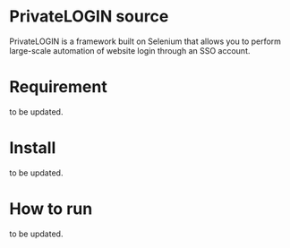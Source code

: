 # PrivateLOGIN source

PrivateLOGIN is a framework built on Selenium that allows you to perform large-scale automation of website login through an SSO account.

# Requirement

to be updated.

# Install

to be updated.

# How to run

to be updated.
